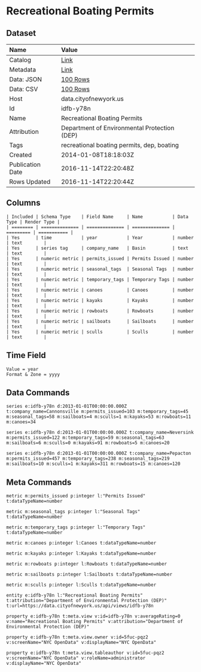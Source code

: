 # Recreational Boating Permits

## Dataset

| Name | Value |
| :--- | :---- |
| Catalog | [Link](https://catalog.data.gov/dataset/recreational-boating-permits-121b6) |
| Metadata | [Link](https://data.cityofnewyork.us/api/views/idfb-y78n) |
| Data: JSON | [100 Rows](https://data.cityofnewyork.us/api/views/idfb-y78n/rows.json?max_rows=100) |
| Data: CSV | [100 Rows](https://data.cityofnewyork.us/api/views/idfb-y78n/rows.csv?max_rows=100) |
| Host | data.cityofnewyork.us |
| Id | idfb-y78n |
| Name | Recreational Boating Permits |
| Attribution | Department of Environmental Protection (DEP) |
| Tags | recreational boating permits, dep, boating |
| Created | 2014-01-08T18:18:03Z |
| Publication Date | 2016-11-14T22:20:48Z |
| Rows Updated | 2016-11-14T22:20:44Z |

## Columns

```ls
| Included | Schema Type    | Field Name     | Name           | Data Type | Render Type |
| ======== | ============== | ============== | ============== | ========= | =========== |
| Yes      | time           | year           | Year           | number    | text        |
| Yes      | series tag     | company_name   | Basin          | text      | text        |
| Yes      | numeric metric | permits_issued | Permits Issued | number    | text        |
| Yes      | numeric metric | seasonal_tags  | Seasonal Tags  | number    | text        |
| Yes      | numeric metric | temporary_tags | Temporary Tags | number    | text        |
| Yes      | numeric metric | canoes         | Canoes         | number    | text        |
| Yes      | numeric metric | kayaks         | Kayaks         | number    | text        |
| Yes      | numeric metric | rowboats       | Rowboats       | number    | text        |
| Yes      | numeric metric | sailboats      | Sailboats      | number    | text        |
| Yes      | numeric metric | sculls         | Sculls         | number    | text        |
```

## Time Field

```ls
Value = year
Format & Zone = yyyy
```

## Data Commands

```ls
series e:idfb-y78n d:2013-01-01T00:00:00.000Z t:company_name=Cannonsville m:permits_issued=103 m:temporary_tags=45 m:seasonal_tags=58 m:sailboats=4 m:sculls=1 m:kayaks=53 m:rowboats=11 m:canoes=34

series e:idfb-y78n d:2013-01-01T00:00:00.000Z t:company_name=Neversink m:permits_issued=122 m:temporary_tags=59 m:seasonal_tags=63 m:sailboats=6 m:sculls=0 m:kayaks=91 m:rowboats=5 m:canoes=20

series e:idfb-y78n d:2013-01-01T00:00:00.000Z t:company_name=Pepacton m:permits_issued=457 m:temporary_tags=238 m:seasonal_tags=219 m:sailboats=10 m:sculls=1 m:kayaks=311 m:rowboats=15 m:canoes=120
```

## Meta Commands

```ls
metric m:permits_issued p:integer l:"Permits Issued" t:dataTypeName=number

metric m:seasonal_tags p:integer l:"Seasonal Tags" t:dataTypeName=number

metric m:temporary_tags p:integer l:"Temporary Tags" t:dataTypeName=number

metric m:canoes p:integer l:Canoes t:dataTypeName=number

metric m:kayaks p:integer l:Kayaks t:dataTypeName=number

metric m:rowboats p:integer l:Rowboats t:dataTypeName=number

metric m:sailboats p:integer l:Sailboats t:dataTypeName=number

metric m:sculls p:integer l:Sculls t:dataTypeName=number

entity e:idfb-y78n l:"Recreational Boating Permits" t:attribution="Department of Environmental Protection (DEP)" t:url=https://data.cityofnewyork.us/api/views/idfb-y78n

property e:idfb-y78n t:meta.view v:id=idfb-y78n v:averageRating=0 v:name="Recreational Boating Permits" v:attribution="Department of Environmental Protection (DEP)"

property e:idfb-y78n t:meta.view.owner v:id=5fuc-pqz2 v:screenName="NYC OpenData" v:displayName="NYC OpenData"

property e:idfb-y78n t:meta.view.tableauthor v:id=5fuc-pqz2 v:screenName="NYC OpenData" v:roleName=administrator v:displayName="NYC OpenData"
```